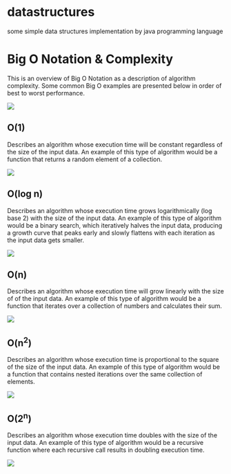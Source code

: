 # datastructures
some simple data structures implementation by java programming language

# Big O Notation & Complexity

This is an overview of Big O Notation as a description of algorithm complexity. Some common Big O examples are
presented below in order of best to worst performance.

![](http://ww1.sinaimg.cn/large/6b1abb29gy1fh38tlh0cnj20go0ab0st.jpg)

## O(1)

Describes an algorithm whose execution time will be constant regardless of the size of the input data. An example of
this type of algorithm would be a function that returns a random element of a collection.

![](http://ww1.sinaimg.cn/large/6b1abb29gy1fh38u9tnd3j20go0ab0sl.jpg)

## O(log n)

Describes an algorithm whose execution time grows logarithmically (log base 2) with the size of the input data. An
example of this type of algorithm would be a binary search, which iteratively halves the input data, producing
a growth curve that peaks early and slowly flattens with each iteration as the input data gets smaller.

![](http://ww1.sinaimg.cn/large/6b1abb29gy1fh38umfl32j20go0ab747.jpg)

## O(n)

Describes an algorithm whose execution time will grow linearly with the size of of the input data. An example of this
type of algorithm would be a function that iterates over a collection of numbers and calculates their sum.

![](http://ww1.sinaimg.cn/large/6b1abb29gy1fh38uwpen5j20go0abt8m.jpg)

## O(n<sup>2</sup>)

Describes an algorithm whose execution time is proportional to the square of the size of the input data. An example of
this type of algorithm would be a function that contains nested iterations over the same collection of elements.

![](http://ww1.sinaimg.cn/large/6b1abb29gy1fh38w2kyu0j20go0abjrb.jpg)

## O(2<sup>n</sup>)

Describes an algorithm whose execution time doubles with the size of the input data. An example of this type of
algorithm would be a recursive function where each recursive call results in doubling execution time.

![](http://ww1.sinaimg.cn/large/6b1abb29gy1fh38vfey9ij20go0abt8n.jpg)
